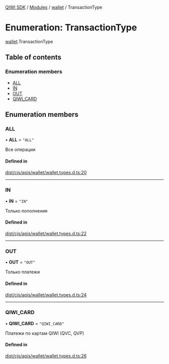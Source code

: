 [QIWI SDK](../README.md) / [Modules](../modules.md) / [wallet](../modules/wallet.md) / TransactionType

# Enumeration: TransactionType

[wallet](../modules/wallet.md).TransactionType

## Table of contents

### Enumeration members

- [ALL](wallet.TransactionType.md#all)
- [IN](wallet.TransactionType.md#in)
- [OUT](wallet.TransactionType.md#out)
- [QIWI\_CARD](wallet.TransactionType.md#qiwi_card)

## Enumeration members

### ALL

• **ALL** = `"ALL"`

Все операции

#### Defined in

[dist/cjs/apis/wallet/wallet.types.d.ts:20](https://github.com/AlexXanderGrib/node-qiwi-sdk/blob/59c6cc6/dist/cjs/apis/wallet/wallet.types.d.ts#L20)

___

### IN

• **IN** = `"IN"`

Только пополнения

#### Defined in

[dist/cjs/apis/wallet/wallet.types.d.ts:22](https://github.com/AlexXanderGrib/node-qiwi-sdk/blob/59c6cc6/dist/cjs/apis/wallet/wallet.types.d.ts#L22)

___

### OUT

• **OUT** = `"OUT"`

Только платежи

#### Defined in

[dist/cjs/apis/wallet/wallet.types.d.ts:24](https://github.com/AlexXanderGrib/node-qiwi-sdk/blob/59c6cc6/dist/cjs/apis/wallet/wallet.types.d.ts#L24)

___

### QIWI\_CARD

• **QIWI\_CARD** = `"QIWI_CARD"`

Платежи по картам QIWI (QVC, QVP)

#### Defined in

[dist/cjs/apis/wallet/wallet.types.d.ts:26](https://github.com/AlexXanderGrib/node-qiwi-sdk/blob/59c6cc6/dist/cjs/apis/wallet/wallet.types.d.ts#L26)
